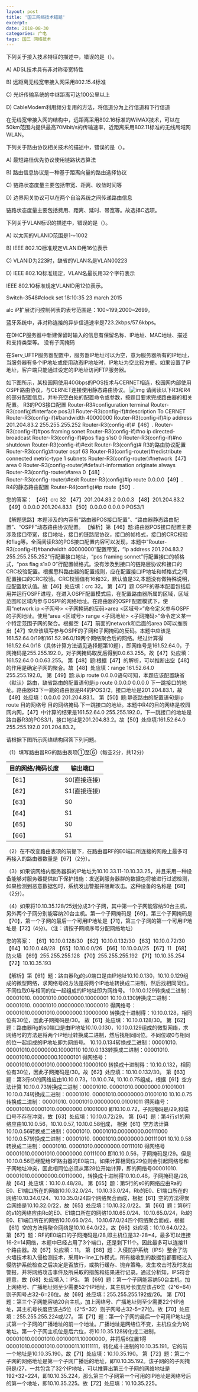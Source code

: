 ```yaml
---
layout: post
title: '国三网络技术错题'
excerpt:   
date: 2018-08-30
categories: 广电
tags: 国三 网络技术
---
```



下列关于接入技术特征的描述中，错误的是（）。

A) ADSL技术具有非对称带宽特性

B) 远距离无线宽带接入网采用802.15.4标准

C) 光纤传输系统的中继距离可达100公里以上

D) CableModem利用频分复用的方法，将信道分为上行信道和下行信道

在无线宽带接入网的结构中，远距离采用802.16标准的WiMAX技术，可以在50km范围内提供最高70Mbit/s的传输速率，近距离采用802.11标准的无线局域网WLAN。



下列关于路由协议相关技术的描述中，错误的是（）。

A) 最短路径优先协议使用链路状态算法

B) 路由信息协议是一种基于距离向量的路由选择协议

C) 链路状态度量主要包括带宽、距离、收敛时间等

D) 边界网关协议可以在两个自治系统之间传递路由信息

链路状态度量主要包括费用、距离、延时、带宽等。故选择C选项。





下列关于VLAN标识的描述中，错误的是（）。

A) 以太网的VLANID范围是1～1002

B) IEEE 802.1Q标准规定VLANID用16位表示

C) VLANID为223时，缺省的VLAN名是VLAN00223

D) IEEE 802.1Q标准规定，VLAN名最长用32个字符表示

IEEE 802.1Q标准规定VLANID用12位表示。





Switch-3548#clock set 18:10:35 23 march 2015



alc  iP扩展访问控制列表的表号范围是：100~199,2000~2699。



蓝牙系统中，非对称连接的异步信道速率是723.2kbps/57.6kbps。



在DHCP服务器中新建保留时输入的信息有保留名称、IP地址、MAC地址、描述和支持类型等。 没有子网掩码



在Serv_UFTP服务器配置中，服务器IP地址可以为空，意为服务器所有的IP地址，当服务器有多个IP地址或使用动态IP地址时，IP地址为空比较方便。如果设置了IP地址，客户端只能通过设定的IP地址访问FTP服务器。



 如下图所示，某校园网使用40Gbps的POS技术与CERNET相连，校园网内部使用OSPF路由协议，与CERNET连接使用静态路由协议。
![img](http://115.28.168.160/CourseFile/WLJS/17.2.2.jpg)
请阅读以下R3和R4的部分配置信息，并补充空白处的配置命令或参数，按题目要求完成路由器的相关配置。
R3的POS接口配置
Router-R3#configuration terminal
Router-R3(config)#interface pos3/1
Router-R3(config-if)#description To CERNET
Router-R3(config-if)#bandwidth 40000000
Router-R3(config-if)#ip address 201.204.83.2 255.255.255.252
Router-R3(config-if)#【46】. 
Router-R3(config-if)#pos framing sonet
Router-R3(config-if)#no ip directed-broadcast
Router-R3(config-if)#pos flag s1s0 0
Router-R3(config-if)#no shutdown
Router-R3(config-if)#exit
Router-R3(config)#
R3的路由协议配置
Router-R3(config)#router ospf 63
Router-R3(config-router)#redistribute connected metric-type 1 subnets
Router-R3(config-router)#network【47】area 0
Router-R3(config-router)#default-information originate always
Router-R3(config-router)#area 0【48】.  
Router-R3(config-router)#exit
Router-R3(config)#ip route 0.0.0.0【49】.  
R4的静态路由配置
Router-R4(config)#ip route【50】.  



您的答案：
【46】crc  32
【47】201.204.83.2 0.0.0.3
【48】201.204.83.2
【49】0.0.0.0  201.204.83.1
【50】0.0.0.0 0.0.0.0 POS3/1



【解题思路】本题涉及的内容有“路由器POS接口配置”、“路由器静态路由配置”、“OSPF”动态路由协议配置。 【解析】第【46】题:路由器POS接口配置主要涉及接口带宽，接口地址，接口的链路层协议，接口的帧格式，接口的CRC校验和flag等。全面阅读R3的POS接口配置内容可以发现，本题中“Router-R3(config-if)#bandwidth 40000000”配置带宽，“ip address 201.204.83.2 255.255.255.252”行配置接口地址，“pos framing sonnet”行配置接口的帧格式，“pos flag s1s0 0”行配置帧格式。没有涉及到接口的链路层协议和接口的CRC校验配置。根据思科路由器的配置规则，应在配置接口IP地址和帧格式之间配置接口的CRC校验。CRC校验值有16和32，默认值是32,本题没有做特殊说明，应配置默认值。故【46】处应填：crc 32。 第【47】题:OSPF的基本配置包括启用并运行OSPF进程，在进入OSPF配置模式后，在配置路由器所属的区域，区域范围和区域内参与OSPF的网络地址。在路由器的OSPF配置模式下，使用“network ip <子网号> <子网掩码的反码>area <区域号>”命令定义参与OSPF的子网地址。使用“area <区域号> range <子网地址> <子网掩码>”命令定义某一个特定范围子网的聚合。根据空【47】前面的network和后面的area 0可以推断出【47】空应该填写参与OSPF的子网和子网掩码的反码。本题中应该是161.52.64.0/19和161.52.96.0/19两个网络聚合后的网络。经过计算得161.52.64.0/18（具体计算方法请见选择题第10题），即网络号是161.52.64.0，子网掩码是255.255.192.0，对子网掩码取反后得到0.0.63.255。故【47】处应填：161.52.64.0 0.0.63.255。 第【48】题:根据【47】的解析，可以推断出空【48】的作用是确定子网的聚合。故【48】处应填：range 161.52.64.0 255.255.192.0。 第【49】题:从ip route 0.0.0.0语句可知，本题应该配置缺省（默认）路由，缺省路由的配置语句是ip route 0.0.0.0  0.0.0.0 下一跳接口的地址。路由器R3下一跳的路由器是R4的POS3/2，接口地址是201.204.83.1，故【49】处应填：0.0.0.0 201.204.83.1。 第【50】题:静态路由的配置语句是ip route 目的网络号 目的网络掩码 下一跳接口的地址。本题中R4的目的网络是校园网内网，【47】中计算的结果是161.52.64.0 255.255.192.0，下一跳接口的地址是路由器R3的POS3/1，接口地址是201.204.83.2。故【50】处应填:161.52.64.0 255.255.192.0 201.204.83.2。







请根据下图所示网络结构回答下列问题。



（1）填写路由器RG的路由表项①至⑥（每空2分，共12分）

| 目的网络/掩码长度 | 输出端口     |
| ----------------- | ------------ |
| 【61】            | S0(直接连接) |
| 【62】            | S1(直接连接) |
| 【63】            | S0           |
| 【64】            | S1           |
| 【65】            | S0           |
| 【66】            | S1           |

（2）在不改变路由表项的前提下，在路由器RF的E0端口所连接的网段上最多可再接入的路由器数量是【67】（2分）。

（3）如果该网络内服务器群的IP地址为10.10.33.11-10.10.33.25，并且采用一种设备能够对服务器提供如下保护措施：发送到服务器群的数据包将被进行过滤检测，如果检测到恶意数据包时，系统发出警报并阻断攻击。这种设备的名称是【68】（2分）。

（4）如果将10.10.35.128/25划分成3个子网，其中第一个子网能容纳50台主机，另外两个子网分别能容纳20台主机。第一个子网掩码是【69】，第三个子网掩码是【70】，第一个子网的最后一个可用IP地址是【71】，第三个子网的第一个可用IP地址是【72】(4分)。（注：请按子网顺序号分配网络地址）



您的答案：
【61】10.10.0.128/30
【62】10.10.0.132/30
【63】10.10.0.72/30
【64】10.10.0.48/28
【65】10.10.0.0/26
【66】10.10.0.0/25
【67】11
【68】防火墙
【69】255.255.255.128
【70】255.255.255.192
【71】10.10.35.254
【72】10.10.35.193



【解析】第【61】题：路由器Rg的s0端口是由IP地址10.10.0.130，10.10.0.129组成的微型网络，求网络号的方法是将两个IP地址转换成二进制，然后找相同同位。不同位取0与相同的位一起组成的IP地址即为网络号。 10.10.0.129转换成二进制：00001010. 00001010.00000000.10000001 10.10.0.130转换成二进制：00001010. 00001010.00000000.10000010 得网络号：                00001010.00001010.00000000.10000000 转换成十进制得：10.10.0.128，相同位有30位，因此子网掩码是/30。 故【61】处应填：10.10.0.128/30。 第【62】题：路由器Rg的s0端口是由IP地址10.10.0.130，10.10.0.129组成的微型网络，求网络号的方法是将两个IP地址转换成二进制，然后找相同同位。不同位取0与相同的位一起组成的IP地址即为网络号。 10.10.0.134转换成二进制：00001010. 00001010.00000000.10000110 10.10.0.133转换成二进制：00001010. 00001010.00000000.10000101 得网络号：                00001010.00001010.00000000.10000100 转换成十进制得：10.10.0.132，相同位有30位，因此子网掩码是/30。故【62】处应填：10.10.0.132/30。 第【63】题：第3行s0的网络应由10.10.0.73，10.10.0.74, 10.10.0.75组成，根据【61】空方法计算 10.10.0.73转换成二进制：00001010. 00001010.00000000.01001001 10.10.0.74转换成二进制：00001010. 00001010.00000000.01001010 10.10.0.75转换成二进制：00001010. 00001010.00000000.01001011 得网络号：                00001010.00001010.00000000.01001000 即10.10.0.72，子网掩码是/29,和端口号不存在冲突，故【63】处应填：10.10.0.72/29。 第【64】题：第4行s1的网络应由10.10.0.56，10.10.0.57, 10.10.0.58组成， 根据【61】空方法计算 10.10.0.56转换成二进制：00001010. 00001010.00000000.00111000 10.10.0.57转换成二进制：00001010. 00001010.00000000.00111001 10.10.0.58转换成二进制：00001010. 00001010.00000000.00111010 得网络号                 00001010.00001010.00000000.00111000 即10.10.0.56，子网掩码是/29。但是10.10.0.56已经配给RF路由器的E0端口。如果计算相同位29位则会引起网络号和子网地址冲突，因此相同位必须从第28位开始计算，即的网络号00001010. 00001010.00000000.00110000，转换成十进制得10.10.0.48，子网掩码是/28, 故【64】处应填：10.10.0.48/28。 第【65】题：第5行的s0的网络应由Ra的E0、E1端口所在的网络10.10.32.0/24、10.10.33.0/24，Rb的E0、E1端口所在的网络10.10.34.0/24、10.10.35.0/24四个网络聚合而成，根据【61】空的方法得聚合网络是10.10.32.0/22，故【65】处应填：10.10.32.0/22。 第【66】题：第6行的s1的网络应由Rc的E0、E1端口所在的网络10.10.65.0/24、10.10.65.0/24，Rd的E0、E1端口所在的网络10.10.66.0/24、10.10.67.0/24四个网络聚合而成，根据【61】空的方法得聚合网络是10.10.64.0/22，故【66】处应填：10.10.64.0/22。 第【67】题：RF的E0端口的子网掩码是/28,即主机位是32-28=4，最多可以连接16-2=14网络，本题中已经占用了3个端口，还是剩下11个。因此最多可以连接11个路由器。故【67】处应填：11。 第【68】题：入侵防护系统（IPS）整合了防火墙技术和入侵检测技术，采用In-line工作模式，所有接收到的数据包都要经过入侵防护系统检查之后决定是否放行，或执行缓存、抛弃策略，发生攻击时及时发出警报，并将网络攻击事件及所采取的措施和结果进行记录。通过分析知，IPS符合题意，故【68】处应填入：IPS。 第【69】题：第一个子网能容纳50台主机，加上网络号、广播地址则至少需要52个IP地址，其主机号长度应该占6位（2^6=64）则子网号占32-6=26位。故【69】处应填：255.255.255.192或/26。 第【70】题：第三个子网能容纳20台主机，加上网络号、广播地址则至少需要22个IP地址，其主机号长度应该占5位（2^5=32）则子网号占32-5=27位。故【70】处应填：255.255.255.224或/27。 第【71】题：第一个子网的最后一个可用IP地址是式第一个子网的广播地址的前一个地址。广播地址是网络位不变，主机位全为1的地址。第一个子网主机位是后六位，将10.10.35.128转化成二进制，00001010.00001010.00100011.10000000，并将后6位置1得00001010.00001010.00100011.10111111，转化成十进制的10.10.35.191，它的前一个地址是10.10.35.190。故【71】处应填：10.10.35.190。 第【72】题：第二个子网的网络地址是第一个子网广播后的地址，即10.10.35.192。该子网的的子网掩码是/27，一共包含了32个IP地址，可以推算出第三个子网的网络地址是192+32=224，即10.10.35.224，那么第三个子网第一个可用的IP地址是网络号后的第一个地址，即10.10.35.225。故【72】处应填：10.10.35.225。